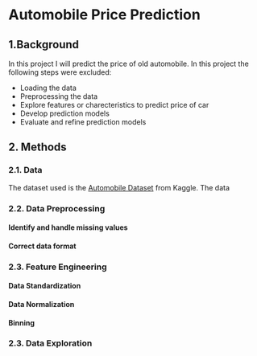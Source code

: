 # Automobile Price Prediction #

## 1.Background ##

In this project I will predict the price of old automobile. In this project the following steps were excluded:

* Loading the data
* Preprocessing the data
* Explore features or charecteristics to predict price of car
* Develop prediction models
* Evaluate and refine prediction models

## 2. Methods

### 2.1. Data
The dataset used is the [Automobile Dataset](https://www.kaggle.com/datasets/premptk/automobile-data-changed) from Kaggle. The data

### 2.2. Data Preprocessing 

#### Identify and handle missing values ####

#### Correct data format ####

### 2.3. Feature Engineering ###

#### Data Standardization ####


#### Data Normalization ####


#### Binning ####


### 2.3. Data Exploration ###



